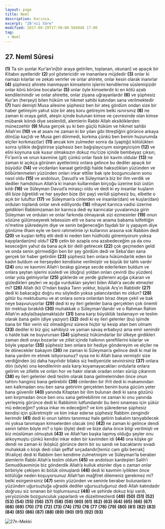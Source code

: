 ```yaml
---
layout: page
title: Neml
description: Karınca.
excerpt: "28'nci Sûre"
modified: 2017-09-29T17:50:00.564948 17:00
tag: 
 - Neml
---
```


## 27. Neml Sûresi

**(1)** Ta sin şunlar Kur’an’ın[bir araya getirilen, toplanan, okunan] ve apaçık bir Kitabın ayetleridir 
**(2)** yol göstericidir ve inananlara müjdedir
**(3)** onlar ki namazı kılarlar ve zekatı verirler ve onlar ahirete, onlar kesin olarak inanırlar
**(4)** şüphesiz ahirete inanmayan kimselerin işlerini kendilerine süslemişizdir onlar körü körüne bocalarlar
**(5)** onlar öyle kimselerdir ki en kötü azab kendilerinindir ve onlar ahirette, onlar ziyana uğrayanlardır
**(6)** ve şüphesiz Kur’an (herşeyi) bilen hüküm ve hikmet sahibi katından sana verilmektedir 
**(7)** hani demişti Musa ailesine şüphesiz ben bir ateş gördüm ondan  size bir haber getireyim yahut size bir ateş koru getireyim belki ısınırsınız
**(8)** ne zaman ki oraya geldi, ateşin içinde bulunan kimse ve çevresinde olan kimse mübarek kılındı diye seslenildi, alemlerin Rabbi Allah eksikliklerden münezzehtir 
**(9)** Musa gerçek şu ki ben güçlü hüküm ve hikmet sahibi Allah’ım 
**(10)** ve at asanı ne zaman ki bir yılan gibi titreştiğini görünce arkaya dön(üp kaç)dı ve Musa geri dönmedi, korkma çünkü ben benim  huzurumda elçiler korkmaz(lar)
**(11)** ancak kim zulmeder sonra da (yaptığı) kötülükten sonra iyilikle değiştirirse şüphesiz ben bağışlayıcıyım esirgeyiciyim
**(12)** ve elini koynuna sok kusur olmaksızın dokuz mu’cize içinde bembeyaz çıksın, Fir’avn’a ve onun kavmine (git) çünkü onlar fasık bir kavim oldular
**(13)** ne zaman ki açıkça görünen ayetlerimiz onlara gelince bu dediler apaçık bir büyüdür
**(14)** ve vicdanları kanaat getirdiği halde haksızlıkları yüzünden ve böbürlenmeleri yüzünden onları inkar ettiler bak işte bozguncuların sonu nasıl oldu
**(15)** ve andolsun, Davud’a ve Süleyman’a biz bir ilim verdik ve dediler hamdolsun Allah’a ki inanan kullarından birçoğu üzerine bizi üstün kıldı
**(16)** ve Süleyman Davud’a mirasçı oldu ve dedi ki ey insanlar kuşların dili bize öğretildi ve her şeyden bize (bir pay) verildi şüphesiz bu, elbette o açık bir lutuftur
**(17)** ve Süleyman’a cinlerden ve insanlar(dan) ve kuşlar(dan) orduları toplandı onlar sevk ediliyordu
**(18)** nihayet karınca vadisi üzerine geldikleri Rabbimzaman bir karınca dedi ey karıncalar yuvalarınıza girin Süleyman ve orduları ve onlar farkında olmayarak sizi ezmesinler 
**(19)** onun sözüne gülümseyerek tebessüm etti ve bana ve anama babama lutfettiğin ni’metine şükredeyim diye ve senin beğeneceğin faydalı bir iş yapayım diye gönlüme ilham eyle ve beni rahmetinle iyi kullarının arasına sok Rabbim dedi 
**(20)** ve kuşları teftiş etti dedi ki neden ben hüdhüdü göremiyorum yoksa kayıplardan(mı) oldu?
**(21)** çetin bir azapla ona azabedeceğim ya da onu keseceğim yahut da bana açık bir delil getirecek 
**(22)** çok geçmeden geldi ve onda senin görmediğin ben bir şey gördüm dedi ve Seba'dan sana gerçek bir haber getirdim 
**(23)** şüphesiz ben onlara hükümdarlık eden bir kadın buldum ve herşeyden kendisine verilmiştir ve büyük bir tahtı vardır 
**(24)** onu ve kavmini Allah’ı bırakıp güneşe secde ederlerken buldum ve onlara şeytan işlerini süsledi ve (doğru) yoldan onları çevirdi (bu yüzden) onlar yola gelmiyorlar
**(25)** göklerde ve yerde gizleneni açığa çıkaran ve gizledikleri şeyleri ve açığa vurdukları şeyleri bilen Allah’a secde etmezler mi? 
**(26)** Allah (ki) O’ndan başka Tanrı yoktur, büyük Arş’ın Rabbidir
**(27)** dedi ki bakacağız doğru mu söyledin yoksa yalancılardan mı oldun?
**(28)** götür bu mektubumu ve at onlara sonra onlardan biraz öteye çekil ve bak neye başvuruyorlar 
**(29)** dedi ki ey ileri gelenler bana gerçekten çok önemli bir mektup bırakıldı 
**(30)** muhakkak o Süleyman'dandır ve o Rahman Rahim Allah’ın adıyla(başlamakta)dır 
**(31)** bana karşı büyüklük taslamayın ve teslim olarak bana gelin (diye yazıyor) 
**(32)** dedi ki ey ileri gelenler (bu) işimde bana bir fikir verin siz olmadığınız sürece hiçbir işi kesip atan ben olmam 
**(33)** dediler ki biz güç sahibiyiz ve yaman savaş erbabıyız ama emir senindir o halde bak ne buyurursan
**(34)** şüphesiz hükümdarlar bir ülkeye girdikleri zaman dedi orayı bozarlar ve zillet içinde halkının şereflilerini kılarlar ve böyle yaparlar
**(35)** şüphesiz ben onlara bir hediye göndereyim ve elçiler ne ile dönecekler bakayım 
**(36)** ne zaman ki Süleyman’a gelince dedi ki mal ile bana yardım mı etmek istiyorsunuz? oysa ne ki Allah bana vermiştir size verdiğinden (o) daha hayırlıdır bilakis siz hediyenizle sevinirsiniz
**(37)** onlara dön (söyle) ona kendilerinin asla karşı koyamayacakları ordularla onlara gelirim ve zilletle ve onları hor ve hakir olarak oradan onları sürüp çıkarırım 
**(38)** ey ileri gelenler dedi teslim olarak bana gelmelerinden önce onun tahtını hanginiz bana getirebilir
**(39)** cinlerden bir ifrit dedi ki makamından sen kalkmadan onu ben sana getiririm gerçekten benim buna gücüm yeter bana güvenilir
**(40)** yanında Kitaptan bir ilim bulunan dedi ki sana gözünü sen kırpmadan önce ben onu sana getirebilirim ne zaman ki onu yanında yerleşmiş görünce dedi ki Rabbimin lutfundandır bu beni sınaması için şükür mü edeceğim? yoksa inkar mı edeceğim? ve kim şükrederse şüphesiz kendisi için şükretmiştir ve kim inkar ederse şüphesiz Rabbim zengindir kerimdir
**(41)** dedi ki onun tahtını tanınmaz hale getirin bakalım tanıyabilecek mi yoksa tanımayan kimselerden olacak (mı) 
**(42)** ne zaman ki gelince dendi senin tahtın böyle mi? o tıpkı (öyle) dedi ve bize daha önce bilgi verilmişti ve biz müslüman olmuştuk
**(43)** ve Allah’tan başka tapmış olduğu şeyler onu alıkoymuştu çünkü kendisi inkar eden bir kavimden idi
**(44)** ona köşke gir dendi ne zaman ki (köşkü) görünce derin bir su sandı ve bacaklarını sıvadı muhakkak o köşk dedi cilalı şeffaf sırçadandır[temiz cam gibi berrak] (Kraliçe) dedi ki Rabbim ben kendime zulmetmişim ve Süleyman’la beraber alemlerin Rabbi Allah’a teslim oldum 
**(45)** ve andolsun kardeşleri Salih’i Semud(kavmin)e biz gönderdik Allah’a kulluk etsinler diye o zaman onlar birbiriyle çekişen iki bölük olmuşlardı 
**(46)** dedi ki kavmim iyilikten önce kötülüğe neden koşuyorsunuz Allah’tan mağfiret dilemeniz gerekmez mi? belki esirgenirsiniz
**(47)** senin yüzünden ve seninle beraber bulunanların yüzünden uğursuzluğa uğradık dediler uğursuzluğunuz dedi Allah katındadır doğrusu siz sınanan bir toplumsunuz
**(48)** ve şehirde dokuz kişi vardı, yeryüzünde bozgunculuk yaparlardı ve düzeltmezlerdi
**(49)**
**(50)**
**(51)**
**(52)**
**(53)**
**(54)**
**(55)**
**(56)**
**(57)**
**(58)**
**(59)**
**(60)**
**(61)**
**(62)**
**(63)**
**(64)**
**(65)**
**(66)**
**(67)**
**(68)**
**(69)**
**(70)**
**(71)**
**(72)**
**(73)**
**(74)**
**(75)**
**(76**
**(77**
**(78)**
**(79)**
**(80)**
**(81)**
**(82)**
**(83)**
**(84)** 
**(85)** 
**(86)**
**(87)**
**(88)**
**(89)**
**(90)**
**(91)** 
**(92)** 
**(93)** 

![27n-Mekki]({{site.url}}/images/ayrac-muhur.png)
